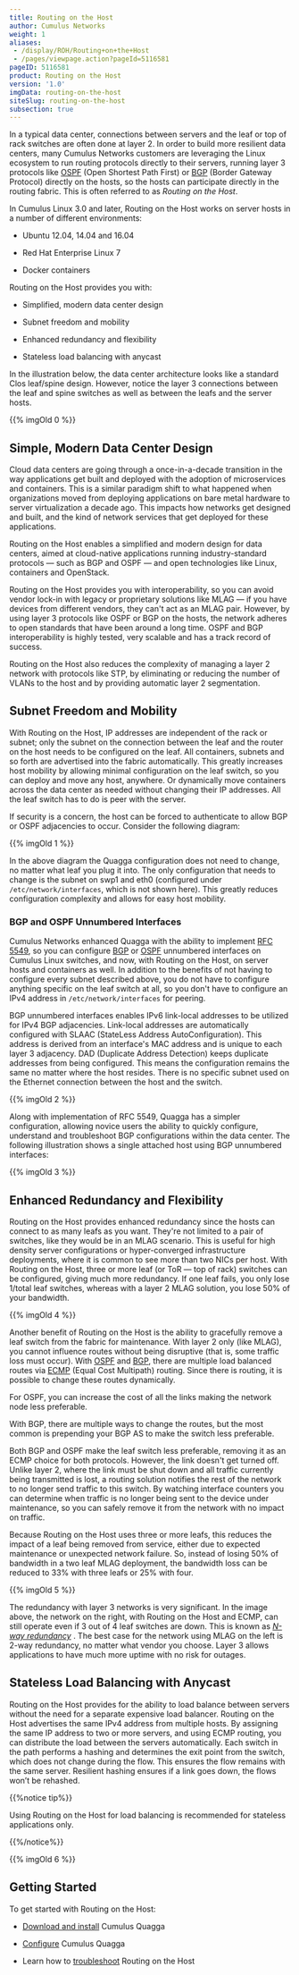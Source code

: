 ```yaml
---
title: Routing on the Host
author: Cumulus Networks
weight: 1
aliases:
 - /display/ROH/Routing+on+the+Host
 - /pages/viewpage.action?pageId=5116581
pageID: 5116581
product: Routing on the Host
version: '1.0'
imgData: routing-on-the-host
siteSlug: routing-on-the-host
subsection: true
---
```

In a typical data center, connections between servers and the leaf or
top of rack switches are often done at layer 2. In order to build more
resilient data centers, many Cumulus Networks customers are leveraging
the Linux ecosystem to run routing protocols directly to their servers,
running layer 3 protocols like
[OSPF](https://en.wikipedia.org/wiki/Open_Shortest_Path_First) (Open
Shortest Path First) or
[BGP](https://en.wikipedia.org/wiki/Border_Gateway_Protocol) (Border
Gateway Protocol) directly on the hosts, so the hosts can participate
directly in the routing fabric. This is often referred to as *Routing on
the Host*.

In Cumulus Linux 3.0 and later, Routing on the Host works on server
hosts in a number of different environments:

  - Ubuntu 12.04, 14.04 and 16.04

  - Red Hat Enterprise Linux 7

  - Docker containers

Routing on the Host provides you with:

  - Simplified, modern data center design

  - Subnet freedom and mobility

  - Enhanced redundancy and flexibility

  - Stateless load balancing with anycast

In the illustration below, the data center architecture looks like a
standard Clos leaf/spine design. However, notice the layer 3 connections
between the leaf and spine switches as well as between the leafs and the
server hosts.

{{% imgOld 0 %}}

## <span>Simple, Modern Data Center Design</span>

Cloud data centers are going through a once-in-a-decade transition in
the way applications get built and deployed with the adoption of
microservices and containers. This is a similar paradigm shift to what
happened when organizations moved from deploying applications on bare
metal hardware to server virtualization a decade ago. This impacts how
networks get designed and built, and the kind of network services that
get deployed for these applications.

Routing on the Host enables a simplified and modern design for data
centers, aimed at cloud-native applications running industry-standard
protocols — such as BGP and OSPF — and open technologies like Linux,
containers and OpenStack.

Routing on the Host provides you with interoperability, so you can avoid
vendor lock-in with legacy or proprietary solutions like MLAG — if you
have devices from different vendors, they can't act as an MLAG pair.
However, by using layer 3 protocols like OSPF or BGP on the hosts, the
network adheres to open standards that have been around a long time.
OSPF and BGP interoperability is highly tested, very scalable and has a
track record of success.

Routing on the Host also reduces the complexity of managing a layer 2
network with protocols like STP, by eliminating or reducing the number
of VLANs to the host and by providing automatic layer 2 segmentation.

## <span>Subnet Freedom and Mobility</span>

With Routing on the Host, IP addresses are independent of the rack or
subnet; only the subnet on the connection between the leaf and the
router on the host needs to be configured on the leaf. All containers,
subnets and so forth are advertised into the fabric automatically. This
greatly increases host mobility by allowing minimal configuration on the
leaf switch, so you can deploy and move any host, anywhere. Or
dynamically move containers across the data center as needed without
changing their IP addresses. All the leaf switch has to do is peer with
the server.

If security is a concern, the host can be forced to authenticate to
allow BGP or OSPF adjacencies to occur. Consider the following diagram:

{{% imgOld 1 %}}

In the above diagram the Quagga configuration does not need to change,
no matter what leaf you plug it into. The only configuration that needs
to change is the subnet on swp1 and eth0 (configured under
`/etc/network/interfaces`, which is not shown here). This greatly
reduces configuration complexity and allows for easy host mobility.

### <span>BGP and OSPF Unnumbered Interfaces</span>

Cumulus Networks enhanced Quagga with the ability to implement
[RFC 5549](https://tools.ietf.org/html/rfc5549), so you can configure
[BGP](/display/ROH/Border+Gateway+Protocol+-+BGP) or
[OSPF](/display/ROH/Open+Shortest+Path+First+-+OSPF) unnumbered
interfaces on Cumulus Linux switches, and now, with Routing on the Host,
on server hosts and containers as well. In addition to the benefits of
not having to configure every subnet described above, you do not have to
configure anything specific on the leaf switch at all, so you don't have
to configure an IPv4 address in `/etc/network/interfaces` for peering.

BGP unnumbered interfaces enables IPv6 link-local addresses to be
utilized for IPv4 BGP adjacencies. Link-local addresses are
automatically configured with SLAAC (StateLess Address
AutoConfiguration). This address is derived from an interface's MAC
address and is unique to each layer 3 adjacency. DAD (Duplicate Address
Detection) keeps duplicate addresses from being configured. This means
the configuration remains the same no matter where the host resides.
There is no specific subnet used on the Ethernet connection between the
host and the switch.

{{% imgOld 2 %}}

Along with implementation of RFC 5549, Quagga has a simpler
configuration, allowing novice users the ability to quickly configure,
understand and troubleshoot BGP configurations within the data center.
The following illustration shows a single attached host using BGP
unnumbered interfaces:

{{% imgOld 3 %}}

## <span>Enhanced Redundancy and Flexibility</span>

Routing on the Host provides enhanced redundancy since the hosts can
connect to as many leafs as you want. They're not limited to a pair of
switches, like they would be in an MLAG scenario. This is useful for
high density server configurations or hyper-converged infrastructure
deployments, where it is common to see more than two NICs per host. With
Routing on the Host, three or more leaf (or ToR — top of rack) switches
can be configured, giving much more redundancy. If one leaf fails, you
only lose 1/total leaf switches, whereas with a layer 2 MLAG solution,
you lose 50% of your bandwidth.

{{% imgOld 4 %}}

Another benefit of Routing on the Host is the ability to gracefully
remove a leaf switch from the fabric for maintenance. With layer 2 only
(like MLAG), you cannot influence routes without being disruptive (that
is, some traffic loss must occur). With
[OSPF](/display/ROH/Open+Shortest+Path+First+-+OSPF) and
[BGP](/display/ROH/Border+Gateway+Protocol+-+BGP), there are multiple
load balanced routes via
[ECMP](/display/ROH/Equal+Cost+Multipath+Load+Sharing+-+Hardware+ECMP)
(Equal Cost Multipath) routing. Since there is routing, it is possible
to change these routes dynamically.

For OSPF, you can increase the cost of all the links making the network
node less preferable.

With BGP, there are multiple ways to change the routes, but the most
common is prepending your BGP AS to make the switch less preferable.

Both BGP and OSPF make the leaf switch less preferable, removing it as
an ECMP choice for both protocols. However, the link doesn't get turned
off. Unlike layer 2, where the link must be shut down and all traffic
currently being transmitted is lost, a routing solution notifies the
rest of the network to no longer send traffic to this switch. By
watching interface counters you can determine when traffic is no longer
being sent to the device under maintenance, so you can safely remove it
from the network with no impact on traffic.

Because Routing on the Host uses three or more leafs, this reduces the
impact of a leaf being removed from service, either due to expected
maintenance or unexpected network failure. So, instead of losing 50% of
bandwidth in a two leaf MLAG deployment, the bandwidth loss can be
reduced to 33% with three leafs or 25% with four.

{{% imgOld 5 %}}

The redundancy with layer 3 networks is very significant. In the image
above, the network on the right, with Routing on the Host and ECMP, can
still operate even if 3 out of 4 leaf switches are down. This is known
as *[N-way
redundancy](https://en.wikipedia.org/wiki/Active_redundancy#Principle)*
. The best case for the network using MLAG on the left is 2-way
redundancy, no matter what vendor you choose. Layer 3 allows
applications to have much more uptime with no risk for outages.

## <span>Stateless Load Balancing with Anycast</span>

Routing on the Host provides for the ability to load balance between
servers without the need for a separate expensive load balancer. Routing
on the Host advertises the same IPv4 address from multiple hosts. By
assigning the same IP address to two or more servers, and using ECMP
routing, you can distribute the load between the servers automatically.
Each switch in the path performs a hashing and determines the exit point
from the switch, which does not change during the flow. This ensures the
flow remains with the same server. Resilient hashing ensures if a link
goes down, the flows won’t be rehashed.

{{%notice tip%}}

Using Routing on the Host for load balancing is recommended for
stateless applications only.

{{%/notice%}}

{{% imgOld 6 %}}

## <span>Getting Started</span>

To get started with Routing on the Host:

  - [Download and
    install](Installing_the_Cumulus_Quagga_Package_on_a_Host_Server.html)
    Cumulus Quagga

  - [Configure](Configuring_Cumulus_Quagga.html) Cumulus Quagga

  - Learn how to
    [troubleshoot](Troubleshooting_Routing_on_the_Host.html) Routing on
    the Host

<article id="html-search-results" class="ht-content" style="display: none;">

</article>

<footer id="ht-footer">

</footer>
